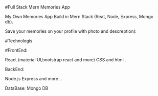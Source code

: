 
#Full Stack Mern Memories App 

My Own Memories App Build in Mern Stack (Reat, Node, Express, Mongo db).

Save your memories on your profile with photo and descreption(:

#Technologis 

#FrontEnd:

React (material UI,bootstrap react and more)
CSS and html .

BackEnd:

Node.js 
Express 
and more...

DataBase:
Mongo DB
